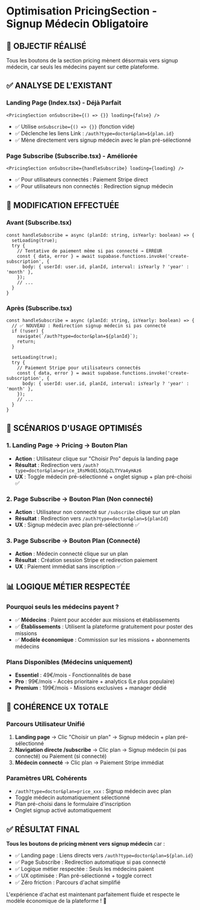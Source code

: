 # Optimisation PricingSection - Signup Médecin Obligatoire

## 🎯 **OBJECTIF RÉALISÉ**
Tous les boutons de la section pricing mènent désormais vers signup médecin, car seuls les médecins payent sur cette plateforme.

## ✅ **ANALYSE DE L'EXISTANT**

### **Landing Page (Index.tsx) - Déjà Parfait**
```tsx
<PricingSection onSubscribe={() => {}} loading={false} />
```
- ✅ Utilise `onSubscribe={() => {}}` (fonction vide)
- ✅ Déclenche les liens Link : `/auth?type=doctor&plan=${plan.id}`
- ✅ Mène directement vers signup médecin avec le plan pré-sélectionné

### **Page Subscribe (Subscribe.tsx) - Améliorée**
```tsx
<PricingSection onSubscribe={handleSubscribe} loading={loading} />
```
- ✅ Pour utilisateurs connectés : Paiement Stripe direct
- ✅ Pour utilisateurs non connectés : Redirection signup médecin

## 🔧 **MODIFICATION EFFECTUÉE**

### **Avant (Subscribe.tsx)**
```tsx
const handleSubscribe = async (planId: string, isYearly: boolean) => {
  setLoading(true);
  try {
    // Tentative de paiement même si pas connecté → ERREUR
    const { data, error } = await supabase.functions.invoke('create-subscription', {
      body: { userId: user.id, planId, interval: isYearly ? 'year' : 'month' },
    });
    // ...
  }
}
```

### **Après (Subscribe.tsx)**
```tsx
const handleSubscribe = async (planId: string, isYearly: boolean) => {
  // ✅ NOUVEAU : Redirection signup médecin si pas connecté
  if (!user) {
    navigate(`/auth?type=doctor&plan=${planId}`);
    return;
  }

  setLoading(true);
  try {
    // Paiement Stripe pour utilisateurs connectés
    const { data, error } = await supabase.functions.invoke('create-subscription', {
      body: { userId: user.id, planId, interval: isYearly ? 'year' : 'month' },
    });
    // ...
  }
}
```

## 🚀 **SCÉNARIOS D'USAGE OPTIMISÉS**

### **1. Landing Page → Pricing → Bouton Plan**
- **Action** : Utilisateur clique sur "Choisir Pro" depuis la landing page
- **Résultat** : Redirection vers `/auth?type=doctor&plan=price_1RsMkOEL5OGpZLTYVa4yHAz6`
- **UX** : Toggle médecin pré-sélectionné + onglet signup + plan pré-choisi ✅

### **2. Page Subscribe → Bouton Plan (Non connecté)**
- **Action** : Utilisateur non connecté sur `/subscribe` clique sur un plan
- **Résultat** : Redirection vers `/auth?type=doctor&plan=${planId}` 
- **UX** : Signup médecin avec plan pré-sélectionné ✅

### **3. Page Subscribe → Bouton Plan (Connecté)**
- **Action** : Médecin connecté clique sur un plan
- **Résultat** : Création session Stripe et redirection paiement
- **UX** : Paiement immédiat sans inscription ✅

## 📊 **LOGIQUE MÉTIER RESPECTÉE**

### **Pourquoi seuls les médecins payent ?**
- ✅ **Médecins** : Paient pour accéder aux missions et établissements
- ✅ **Établissements** : Utilisent la plateforme gratuitement pour poster des missions
- ✅ **Modèle économique** : Commission sur les missions + abonnements médecins

### **Plans Disponibles (Médecins uniquement)**
- **Essentiel** : 49€/mois - Fonctionnalités de base
- **Pro** : 99€/mois - Accès prioritaire + analytics (Le plus populaire)
- **Premium** : 199€/mois - Missions exclusives + manager dédié

## 🎯 **COHÉRENCE UX TOTALE**

### **Parcours Utilisateur Unifié**
1. **Landing page** → Clic "Choisir un plan" → Signup médecin + plan pré-sélectionné
2. **Navigation directe /subscribe** → Clic plan → Signup médecin (si pas connecté) ou Paiement (si connecté)
3. **Médecin connecté** → Clic plan → Paiement Stripe immédiat

### **Paramètres URL Cohérents**
- `/auth?type=doctor&plan=price_xxx` : Signup médecin avec plan
- Toggle médecin automatiquement sélectionné
- Plan pré-choisi dans le formulaire d'inscription
- Onglet signup activé automatiquement

## ✅ **RÉSULTAT FINAL**

**Tous les boutons de pricing mènent vers signup médecin** car :
- ✅ Landing page : Liens directs vers `/auth?type=doctor&plan=${plan.id}`
- ✅ Page Subscribe : Redirection automatique si pas connecté
- ✅ Logique métier respectée : Seuls les médecins paient
- ✅ UX optimisée : Plan pré-sélectionné + toggle correct
- ✅ Zéro friction : Parcours d'achat simplifié

L'expérience d'achat est maintenant parfaitement fluide et respecte le modèle économique de la plateforme ! 🎉
